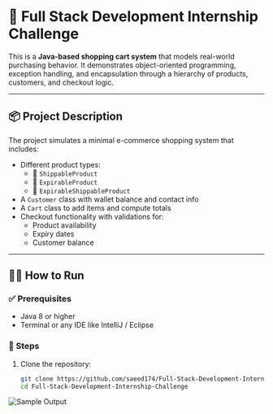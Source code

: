 # 🛒 Full Stack Development Internship Challenge

This is a **Java-based shopping cart system** that models real-world purchasing behavior. It demonstrates object-oriented programming, exception handling, and encapsulation through a hierarchy of products, customers, and checkout logic.

---

## 📦 Project Description

The project simulates a minimal e-commerce shopping system that includes:

- Different product types:
  - 📕 `ShippableProduct`
  - 🥛 `ExpirableProduct`
  - 🧀 `ExpirableShippableProduct`
- A `Customer` class with wallet balance and contact info
- A `Cart` class to add items and compute totals
- Checkout functionality with validations for:
  - Product availability
  - Expiry dates
  - Customer balance

---

## 🏃‍♂️ How to Run

### ✅ Prerequisites

- Java 8 or higher
- Terminal or any IDE like IntelliJ / Eclipse

### 📌 Steps

1. Clone the repository:
   ```bash
   git clone https://github.com/saeed174/Full-Stack-Development-Internship-Challenge.git
   cd Full-Stack-Development-Internship-Challenge
![Sample Output](screenshot.png)
